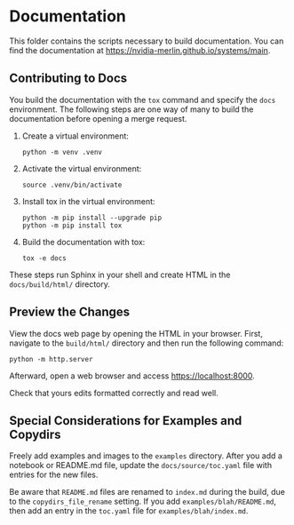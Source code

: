 # Documentation

This folder contains the scripts necessary to build documentation. You can
find the documentation at <https://nvidia-merlin.github.io/systems/main>.

## Contributing to Docs

You build the documentation with the `tox` command and specify the `docs` environment.
The following steps are one way of many to build the documentation before opening a merge request.

1. Create a virtual environment:

   ```shell
   python -m venv .venv
   ```

1. Activate the virtual environment:

   ```shell
   source .venv/bin/activate
   ```

1. Install tox in the virtual environment:

   ```shell
   python -m pip install --upgrade pip
   python -m pip install tox
   ```

1. Build the documentation with tox:

   ```shell
   tox -e docs
   ```

These steps run Sphinx in your shell and create HTML in the `docs/build/html/`
directory.

## Preview the Changes

View the docs web page by opening the HTML in your browser. First, navigate to
the `build/html/` directory and then run the following command:

```shell
python -m http.server
```

Afterward, open a web browser and access <https://localhost:8000>.

Check that yours edits formatted correctly and read well.

## Special Considerations for Examples and Copydirs

Freely add examples and images to the `examples` directory.
After you add a notebook or README.md file, update the
`docs/source/toc.yaml` file with entries for the new files.

Be aware that `README.md` files are renamed to `index.md`
during the build, due to the `copydirs_file_rename` setting.
If you add `examples/blah/README.md`, then add an entry in
the `toc.yaml` file for `examples/blah/index.md`.
